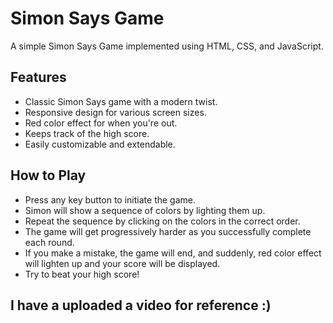 # Simon Says Game

A simple Simon Says Game implemented using HTML, CSS, and JavaScript.

## Features
- Classic Simon Says game with a modern twist.
- Responsive design for various screen sizes.
- Red color effect for when you're out.
- Keeps track of the high score.
- Easily customizable and extendable.

## How to Play
- Press any key button to initiate the game.
- Simon will show a sequence of colors by lighting them up.
- Repeat the sequence by clicking on the colors in the correct order.
- The game will get progressively harder as you successfully complete each round.
- If you make a mistake, the game will end, and suddenly, red color effect will lighten up and your score will be displayed.
- Try to beat your high score!

## I have a uploaded a video for reference :)
